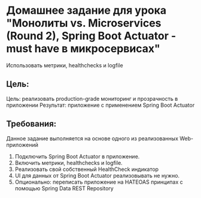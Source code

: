 # Домашнее задание для урока "Монолиты vs. Microservices (Round 2), Spring Boot Actuator - must have в микросервисах"

Использовать метрики, healthchecks и logfile

## Цель:
Цель: реализовать production-grade мониторинг и прозрачность в приложении
Результат: приложение с применением Spring Boot Actuator

## Требования:
Данное задание выполняется на основе одного из реализованных Web-приложений

1. Подключить Spring Boot Actuator в приложение.
2. Включить метрики, healthchecks и logfile.
3. Реализовать свой собственный HealthCheck индикатор
4. UI для данных от Spring Boot Actuator реализовывать не нужно.
5. Опционально: переписать приложение на HATEOAS принципах с помощью Spring Data REST Repository
